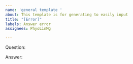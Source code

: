 ```yaml
---
name: 'general template '
about: This template is for generating to easily input
title: "[Error]"
labels: Answer error
assignees: PhyoLinMg

---
```


Question: 

Answer:

